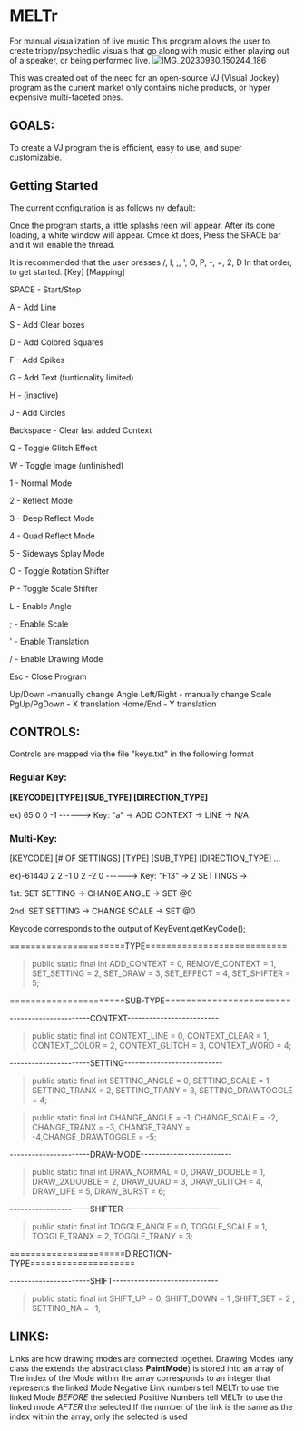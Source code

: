 # MELTr
For manual visualization of live music
This program allows the user to create trippy/psychedlic visuals that go along with music either playing out of a speaker, or being performed live. 
![IMG_20230930_150244_186](https://github.com/b-s-l-s-k/MELTr/assets/146375342/8f90c0f1-5150-4b72-bedf-247b637a506e)

This was created out of the need for an open-source VJ (Visual Jockey) program as the current market only contains niche products, or hyper expensive multi-faceted ones.

## GOALS:
To create a VJ program the is efficient, easy to use, and super customizable. 

## Getting Started 
The current configuration is as follows ny default:

Once the program starts, a little splashs reen will appear. After its done loading, a white window will appear. Omce kt does, Press the SPACE bar and it will enable the thread. 

It is recommended that the user presses /, l, ;, ', O, P, -, =, 2, D
In that order, to get started. 
[Key] [Mapping]

SPACE - Start/Stop

A - Add Line 

S - Add Clear boxes

D - Add Colored Squares

F - Add Spikes

G - Add Text (funtionality limited)

H - (inactive)

J - Add Circles

Backspace - Clear last added Context

Q - Toggle Glitch Effect

W - Toggle Image (unfinished)

1 - Normal Mode

2 - Reflect Mode

3 - Deep Reflect Mode

4 - Quad Reflect Mode

5 - Sideways Splay Mode


O - Toggle Rotation Shifter

P - Toggle Scale Shifter

L - Enable Angle

; - Enable Scale

' - Enable Translation

/ - Enable Drawing Mode

Esc - Close Program 

Up/Down -manually change Angle
Left/Right - manually change Scale
PgUp/PgDown - X translation 
Home/End - Y translation 


## CONTROLS:
Controls are mapped via the file "keys.txt" in the following format

### Regular Key:
**[KEYCODE] [TYPE] [SUB_TYPE] [DIRECTION_TYPE]**

  ex) 65 0 0 -1             ------> Key: "a" -> ADD CONTEXT -> LINE -> N/A
  
### Multi-Key:

[KEYCODE] [# OF SETTINGS] [TYPE] [SUB_TYPE] [DIRECTION_TYPE] ...

  ex)-61440 2 2 -1 0 2 -2 0 ------> Key: "F13" -> 2 SETTINGS -> 
  
  1st: SET SETTING -> CHANGE ANGLE -> SET @0
    
  2nd: SET SETTING -> CHANGE SCALE -> SET @0
    

    
Keycode corresponds to the output of KeyEvent.getKeyCode();

======================TYPE===========================

> public static final int ADD_CONTEXT = 0, REMOVE_CONTEXT = 1, SET_SETTING = 2, SET_DRAW = 3, SET_EFFECT = 4, SET_SHIFTER = 5;


 
======================SUB-TYPE========================

----------------------CONTEXT-------------------------

> public static final int CONTEXT_LINE = 0,  CONTEXT_CLEAR = 1,  CONTEXT_COLOR = 2,  CONTEXT_GLITCH = 3, CONTEXT_WORD = 4;

----------------------SETTING---------------------------

> public static final int SETTING_ANGLE = 0, SETTING_SCALE = 1, SETTING_TRANX = 2, SETTING_TRANY = 3, SETTING_DRAWTOGGLE = 4;

> public static final int CHANGE_ANGLE = -1, CHANGE_SCALE = -2, CHANGE_TRANX = -3, CHANGE_TRANY = -4,CHANGE_DRAWTOGGLE = -5;

----------------------DRAW-MODE-------------------------

> public static final int DRAW_NORMAL = 0, DRAW_DOUBLE = 1, DRAW_2XDOUBLE = 2, DRAW_QUAD = 3, DRAW_GLITCH = 4, DRAW_LIFE = 5, DRAW_BURST = 6;

----------------------SHIFTER---------------------------

> public static final int TOGGLE_ANGLE = 0, TOGGLE_SCALE = 1, TOGGLE_TRANX = 2, TOGGLE_TRANY = 3;


 
======================DIRECTION-TYPE====================

----------------------SHIFT-----------------------------

> public static final int SHIFT_UP = 0, SHIFT_DOWN = 1 ,SHIFT_SET = 2      ,      SETTING_NA = -1;



## LINKS:
Links are how drawing modes are connected together. 
Drawing Modes (any class the extends the abstract class **PaintMode**) is stored into an array of <PaintMode>
The index of the Mode within the array corresponds to an integer that represents the linked Mode
Negative Link numbers tell MELTr to use the linked Mode _BEFORE_ the selected
Positive Numbers tell MELTr to use the linked mode _AFTER_ the selected
If the number of the link is the same as the index within the array, only the selected is used
